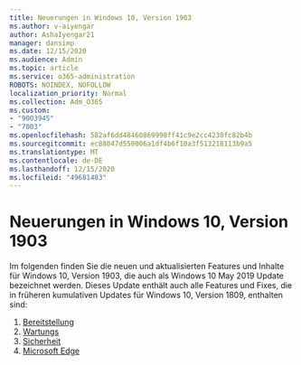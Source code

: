 ```yaml
---
title: Neuerungen in Windows 10, Version 1903
ms.author: v-aiyengar
author: AshaIyengar21
manager: dansimp
ms.date: 12/15/2020
ms.audience: Admin
ms.topic: article
ms.service: o365-administration
ROBOTS: NOINDEX, NOFOLLOW
localization_priority: Normal
ms.collection: Adm_O365
ms.custom:
- "9003945"
- "7003"
ms.openlocfilehash: 582af6dd48460869998ff41c9e2cc4230fc82b4b
ms.sourcegitcommit: ec88047d550006a1df4b6f10a3f513218113b9a5
ms.translationtype: MT
ms.contentlocale: de-DE
ms.lasthandoff: 12/15/2020
ms.locfileid: "49681483"
---
```

# <a name="whats-new-in-windows-10-version-1903"></a>Neuerungen in Windows 10, Version 1903

Im folgenden finden Sie die neuen und aktualisierten Features und Inhalte für Windows 10, Version 1903, die auch als Windows 10 May 2019 Update bezeichnet werden. Dieses Update enthält auch alle Features und Fixes, die in früheren kumulativen Updates für Windows 10, Version 1809, enthalten sind:

1. [Bereitstellung](https://go.microsoft.com/fwlink/?linkid=2114296)
1. [Wartungs](https://go.microsoft.com/fwlink/?linkid=2114493)
1. [Sicherheit](https://go.microsoft.com/fwlink/?linkid=2114297)
1. [Microsoft Edge](https://go.microsoft.com/fwlink/?linkid=2114298)
